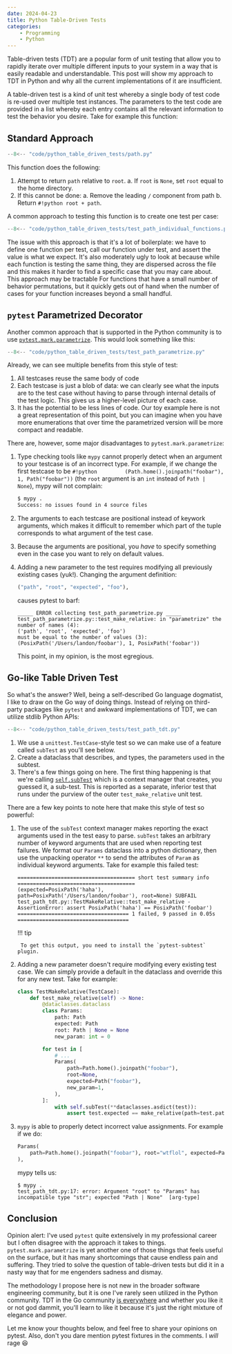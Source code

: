```yaml
---
date: 2024-04-23
title: Python Table-Driven Tests
categories:
    - Programming
    - Python
---
```


Table-driven tests (TDT) are a popular form of unit testing that allow you to rapidly iterate over multiple different inputs to your system in a way that is easily readable and understandable. This post will show my approach to TDT in Python and why all the current implementations of it are insufficient.

<!-- more -->

A table-driven test is a kind of unit test whereby a single body of test code is re-used over multiple test instances. The parameters to the test code are provided in a list whereby each entry contains all the relevant information to test the behavior you desire. Take for example this function:


## Standard Approach

```python title="path.py" linenums="1"
--8<-- "code/python_table_driven_tests/path.py"
```

This function does the following:

1. Attempt to return `path` relative to `root`.
    a. If `root` is `None`, set `root` equal to the home directory.
2. If this cannot be done:
    a. Remove the leading `/` component from path
    b. Return `#!python root + path`.

A common approach to testing this function is to create one test per case:

```python title="test_path_individual_functions.py" linenums="1"
--8<-- "code/python_table_driven_tests/test_path_individual_functions.py"
```

The issue with this approach is that it's a lot of boilerplate: we have to define one function per test, call our function under test, and assert the value is what we expect. It's also moderately ugly to look at because while each function is testing the same thing, they are dispersed across the file and this makes it harder to find a specific case that you may care about. This approach may be tractable For functions that have a small number of behavior permutations, but it quickly gets out of hand when the number of cases for your function increases beyond a small handful.

## `pytest` Parametrized Decorator

Another common approach that is supported in the Python community is to use [`pytest.mark.parametrize`](https://docs.pytest.org/en/7.0.x/how-to/parametrize.html). This would look something like this:


```python title="test_path_parametrize.py" linenums="1"
--8<-- "code/python_table_driven_tests/test_path_parametrize.py"
```

Already, we can see multiple benefits from this style of test:

1. All testcases reuse the same body of code
2. Each testcase is just a blob of data: we can clearly see what the inputs are to the test case without having to parse through internal details of the test logic. This gives us a higher-level picture of each case.
3. It has the potential to be less lines of code. Our toy example here is not a great representation of this point, but you can imagine when you have more enumerations that over time the parametrized version will be more compact and readable.

There are, however, some major disadvantages to `pytest.mark.parametrize`:

1. Type checking tools like `mypy` cannot properly detect when an argument to your testcase is of an incorrect type. For example, if we change the first testcase to be `#!python         (Path.home().joinpath("foobar"), 1, Path("foobar"))` (the `root` argument is an `int` instead of `Path | None`), mypy will not complain:
    ```bash
    $ mypy .
    Success: no issues found in 4 source files
    ```
1. The arguments to each testcase are positional instead of keywork arguments, which makes it difficult to remember which part of the tuple corresponds to what argument of the test case.
1. Because the arguments are positional, you _have_ to specify something even in the case you want to rely on default values.
1. Adding a new parameter to the test requires modifying all previously existing cases (yuk!). Changing the argument definition:
    ```python
    ("path", "root", "expected", "foo"),
    ```

    causes pytest to barf:

    ```
    _____ ERROR collecting test_path_parametrize.py _____
    test_path_parametrize.py::test_make_relative: in "parametrize" the number of names (4):
    ('path', 'root', 'expected', 'foo')
    must be equal to the number of values (3):
    (PosixPath('/Users/landon/foobar'), 1, PosixPath('foobar'))
    ```

    This point, in my opinion, is the most egregious.

## Go-like Table Driven Test

So what's the answer? Well, being a self-described Go language dogmatist, I like to draw on the Go way of doing things. Instead of relying on third-party packages like `pytest` and awkward implementations of TDT, we can utilize stdlib Python APIs:

```python title="test_path_tdt.py" linenums="1"
--8<-- "code/python_table_driven_tests/test_path_tdt.py"
```

1. We use a `unittest.TestCase`-style test so we can make use of a feature called `subTest` as you'll see below.
2. Create a dataclass that describes, and types, the parameters used in the subtest.
3. There's a few things going on here. The first thing happening is that we're calling [`self.subTest`](https://docs.python.org/3/library/unittest.html#unittest.TestCase.subTest) which is a context manager that creates, you guessed it, a sub-test. This is reported as a separate, inferior test that runs under the purview of the outer `test_make_relative` unit test.
    
There are a few key points to note here that make this style of test so powerful:

1. The use of the `subTest` context manager makes reporting the exact arguments used in the test easy to parse. `subTest` takes an arbitrary number of keyword arguments that are used when reporting test failures. We format our `Params` dataclass into a python dictionary, then use the unpacking operator `**` to send the attributes of `Param` as individual keyword arguments. Take for example this failed test:

    ```
    ====================================== short test summary info ======================================
    (expected=PosixPath('haha'), path=PosixPath('/Users/landon/foobar'), root=None) SUBFAIL test_path_tdt.py::TestMakeRelative::test_make_relative - AssertionError: assert PosixPath('haha') == PosixPath('foobar')
    ==================================== 1 failed, 9 passed in 0.05s ====================================
    ```

    !!! tip
    
        To get this output, you need to install the `pytest-subtest` plugin.

2. Adding a new parameter doesn't require modifying every existing test case. We can simply provide a default in the dataclass and override this for any new test. Take for example:

    ```python
    class TestMakeRelative(TestCase): 
        def test_make_relative(self) -> None:
            @dataclasses.dataclass
            class Params:
                path: Path
                expected: Path
                root: Path | None = None
                new_param: int = 0

            for test in [
                # ...
                Params(
                    path=Path.home().joinpath("foobar"), 
                    root=None, 
                    expected=Path("foobar"), 
                    new_param=1,
                ),
            ]:
                with self.subTest(**dataclasses.asdict(test)):
                    assert test.expected == make_relative(path=test.path, root=test.root)
    ```

3. `mypy` is able to properly detect incorrect value assignments. For example if we do:

    ```python
    Params(
        path=Path.home().joinpath("foobar"), root="wtflol", expected=Path("foobar")
    ),
    ```

    mypy tells us:

    ```shell
    $ mypy .
    test_path_tdt.py:17: error: Argument "root" to "Params" has incompatible type "str"; expected "Path | None"  [arg-type]
    ```

## Conclusion

Opinion alert: I've used `pytest` quite extensively in my professional career but I often disagree with the approach it takes to things. `pytest.mark.parametrize` is yet another one of those things that feels useful on the surface, but it has many shortcomings that cause endless pain and suffering. They tried to solve the question of table-driven tests but did it in a nasty way that for me engenders sadness and dismay. 

The methodology I propose here is not new in the broader software engineering community, but it is one I've rarely seen utilized in the Python community. TDT in the Go community [is everywhere](https://dave.cheney.net/2019/05/07/prefer-table-driven-tests) and whether you like it or not god dammit, you'll learn to like it because it's just the right mixture of elegance and power.

Let me know your thoughts below, and feel free to share your opinions on pytest. Also, don't you dare mention pytest fixtures in the comments. I _will_ rage :laughing:
